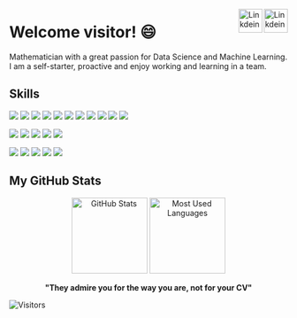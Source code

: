<a href="https://github.com/pachums" target="_blank" rel="nofollow"><img align="right" alt="Linkdein" width="43px" 
                                                                                        src="https://simpleicons.org/icons/github.svg" /></a>
<a href="https://www.linkedin.com/in/franciscoms97/" target="_blank" rel="nofollow"><img align="right" alt="Linkdein" width="43px"
                                                                                        src="https://simpleicons.org/icons/linkedin.svg" /></a>

# Welcome visitor! 😄

Mathematician with a great passion for Data Science and Machine Learning. I am a self-starter, proactive and enjoy working and learning in a team.

## Skills
![](https://img.shields.io/pypi/pyversions/Django?color=00b029&logo=python&logoColor=white)
![](https://img.shields.io/badge/Python-NumPy-informational?style=flat&logo=numpy&logoColor=white&color=00b029)
![](https://img.shields.io/badge/Python-Pandas-informational?style=flat&logo=pandas&logoColor=white&color=00b029)
![](https://img.shields.io/badge/Python-SciPy-informational?style=flat&logo=python&logoColor=white&color=00b029)
![](https://img.shields.io/badge/Python-Geopandas-informational?style=flat&logo=python&logoColor=white&color=00b029)
![](https://img.shields.io/badge/Python-Matplotlib-informational?style=flat&logo=python&logoColor=white&color=00b029)
![](https://img.shields.io/badge/Python-Scikit--learn-informational?style=flat&logo=scikit-learn&logoColor=white&color=00b029)
![](https://img.shields.io/badge/Python-TensorFlow-informational?style=flat&logo=tensorflow&logoColor=white&color=00b029)
![](https://img.shields.io/badge/Python-Keras-informational?style=flat&logo=keras&logoColor=white&color=00b029)
![](https://img.shields.io/badge/Python-PySpark-informational?style=flat&logo=python&logoColor=white&color=00b029)
![](https://img.shields.io/badge/Python-GDAL-informational?style=flat&logo=python&logoColor=white&color=00b029)

![](https://img.shields.io/badge/Data-R-informational?style=flat&logo=r&logoColor=white&color=00b029)
![](https://img.shields.io/badge/Data-MySQL-informational?style=flat&logo=MySQL&logoColor=white&color=00b029)
![](https://img.shields.io/badge/Language-Octave-informational?style=flat&logo=octave&logoColor=white&color=00b029)
![](https://img.shields.io/badge/Language-Fortran-informational?style=flat&logo=fortran&logoColor=white&color=00b029)
![](https://img.shields.io/badge/Oracle-JAVA-informational?style=flat&logo=java&logoColor=white&color=00b029)

![](https://img.shields.io/badge/Data--Science-Anaconda-informational?style=flat&logo=anaconda&logoColor=white&color=00b029)
![](https://img.shields.io/badge/IDE-Jupyter--Notebook-informational?style=flat&logo=Jupyter&logoColor=white&color=00b029)
![](https://img.shields.io/badge/IDE-PyCharm-informational?style=flat&logo=pycharm&logoColor=white&color=00b029)
![](https://img.shields.io/badge/Apps-Docker-informational?style=flat&logo=docker&logoColor=white&color=00b029)
![](https://img.shields.io/badge/VCS-Git-informational?style=flat&logo=git&logoColor=white&color=00b029)


## My GitHub Stats
<p align="center"> 
<img height="137px" src="https://github-readme-stats.vercel.app/api?username=pachums&show_icons=true&theme=react" alt="GitHub Stats" >
<img height="137px" src= "https://github-readme-stats.vercel.app/api/top-langs/?username=pachums&layout=compact&theme=react" alt="Most Used Languages" >
</p>

<p align="center"> 
<b>"They admire you for the way you are, not for your CV"</b>
</p>




![Visitors](https://visitor-badge.glitch.me/badge?page_id=pachums.pachums)

